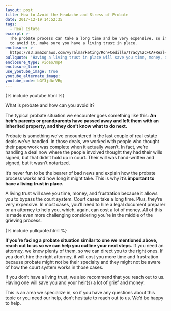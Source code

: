 ```yaml
---
layout: post
title: How to Avoid the Headache and Stress of Probate
date: 2017-12-19 14:52:35
tags:
  - Real Estate
excerpt: >-
  The probate process can take a long time and be very expensive, so if you want
  to avoid it, make sure you have a living trust in place.
enclosure: >-
  https://s3.amazonaws.com/vyralmarketing/Ron+Cedillo/Tracy%2C+CA+Real+Estate+Probates.mp4
pullquote: 'Having a living trust in place will save you time, money, and frustration.'
enclosure_type: video/mp4
enclosure_time:
use_youtube_image: true
youtube_alternate_image:
youtube_code: bGY3jdArVBg
---
```



{% include youtube.html %}

What is probate and how can you avoid it?

The typical probate situation we encounter goes something like this: **An heir’s parents or grandparents have passed away and left them with an inherited property, and they don’t know what to do next.&nbsp;**

Probate is something we’ve encountered in the last couple of real estate deals we’ve handled. In those deals, we worked with people who thought their paperwork was complete when it actually wasn’t. In fact, we’re handling a deal now where the people involved thought they had their wills signed, but that didn’t hold up in court. Their will was hand-written and signed, but it wasn’t notarized.

It’s never fun to be the bearer of bad news and explain how the probate process works and how long it might take. This is why **it’s important to have a living trust in place.&nbsp;**

A living trust will save you time, money, and frustration because it allows you to bypass the court system. Court cases take a long time. Plus, they’re very expensive. In most cases, you’ll need to hire a legal document preparer or an attorney to help you, which, again, can cost a lot of money. All of this is made even more challenging considering you’re in the middle of the grieving process.&nbsp;

{% include pullquote.html %}

**If you’re facing a probate situation similar to one we mentioned above, reach out to us so we can help you outline your next steps.** If you need an attorney, we know plenty of them, so we can direct you to the right ones. If you don’t hire the right attorney, it will cost you more time and frustration because probate might not be their specialty and they might not be aware of how the court system works in those cases.

If you don’t have a living trust, we also recommend that you reach out to us. Having one will save you and your heir(s) a lot of grief and money.

This is an area we specialize in, so if you have any questions about this topic or you need our help, don’t hesitate to reach out to us. We’d be happy to help.